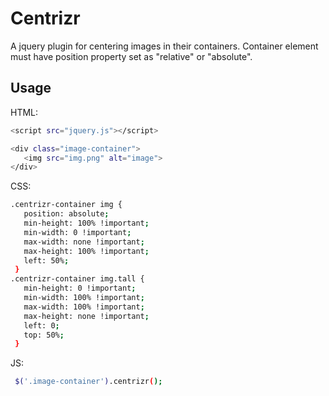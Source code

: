 Centrizr
============

A jquery plugin for centering images in their containers.
Container element must have position property set as "relative" or "absolute".

Usage
-------------------

HTML: 
```bash
<script src="jquery.js"></script>

<div class="image-container">
   <img src="img.png" alt="image">
</div>
```

CSS: 
```bash
.centrizr-container img {
   position: absolute;
   min-height: 100% !important;
   min-width: 0 !important;  
   max-width: none !important;
   max-height: 100% !important;  
   left: 50%;
 }
.centrizr-container img.tall {
   min-height: 0 !important;
   min-width: 100% !important; 
   max-width: 100% !important;
   max-height: none !important;  
   left: 0;
   top: 50%;
 }
```

 JS: 
```bash
 $('.image-container').centrizr();
```

